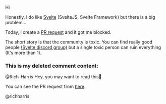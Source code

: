 <script>
	import PlatformQuote from '$lib/PlatformQuote.svelte'
	import TheGithubComment from './TheGithubComment.md'
</script>

Hi

Honestly, I do like [Svelte](https://svelte.dev) (SvelteJS, Svelte Framework) but there is a big problem...

Today, I create a [PR request](https://github.com/sveltejs/svelte/pull/6851) and it got me blocked.

The short story is that the community is toxic. You can find really good people [(Svelte discord group)](https://svelte.dev/chat) but a single toxic person can ruin everything (It's more than 1).

### This is my deleted comment content:

@Rich-Harris Hey, you may want to read this🙂

<PlatformQuote title="GITHUB: COMMENT">
	<TheGithubComment />
</PlatformQuote>

You can see the PR request from [here](https://github.com/sveltejs/svelte/pull/6851).

@richharris
